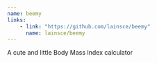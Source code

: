 ```yaml
---
name: beemy
links: 
    - link: "https://github.com/lainsce/beemy"
      name: lainsce/beemy
---
```

<p>A cute and little Body Mass Index calculator</p>